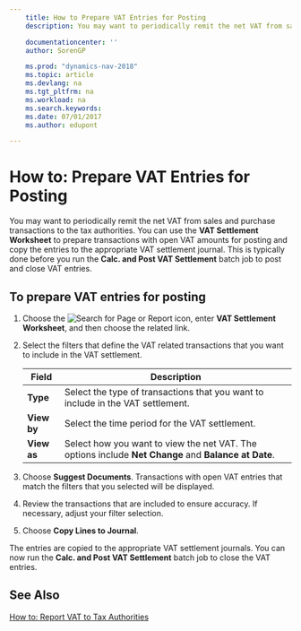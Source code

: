 ```yaml
---
    title: How to Prepare VAT Entries for Posting
    description: You may want to periodically remit the net VAT from sales and purchase transactions to the tax authorities. You can use the **VAT Settlement Worksheet** to prepare transactions with open VAT amounts for posting and copy the entries to the appropriate VAT settlement journal.

    documentationcenter: ''
    author: SorenGP

    ms.prod: "dynamics-nav-2018"
    ms.topic: article
    ms.devlang: na
    ms.tgt_pltfrm: na
    ms.workload: na
    ms.search.keywords:
    ms.date: 07/01/2017
    ms.author: edupont

---
```

# How to: Prepare VAT Entries for Posting
You may want to periodically remit the net VAT from sales and purchase transactions to the tax authorities. You can use the **VAT Settlement Worksheet** to prepare transactions with open VAT amounts for posting and copy the entries to the appropriate VAT settlement journal. This is typically done before you run the **Calc. and Post VAT Settlement** batch job to post and close VAT entries.  

## To prepare VAT entries for posting  

1.  Choose the ![Search for Page or Report](../../media/ui-search/search_small.png "Search for Page or Report icon") icon, enter **VAT Settlement Worksheet**, and then choose the related link.  
2.  Select the filters that define the VAT related transactions that you want to include in the VAT settlement.  

    |Field|Description|  
    |---------------------------------|---------------------------------------|  
    |**Type**|Select the type of transactions that you want to include in the VAT settlement.|  
    |**View by**|Select the time period for the VAT settlement.|  
    |**View as**|Select how you want to view the net VAT. The options include **Net Change** and **Balance at Date**.|  

3.  Choose **Suggest Documents**. Transactions with open VAT entries that match the filters that you selected will be displayed.  
4.  Review the transactions that are included to ensure accuracy. If necessary, adjust your filter selection.  
5.  Choose **Copy Lines to Journal**.  

The entries are copied to the appropriate VAT settlement journals. You can now run the **Calc. and Post VAT Settlement** batch job to close the VAT entries.  

## See Also  
 [How to: Report VAT to Tax Authorities](../../finance-how-report-vat.md)
